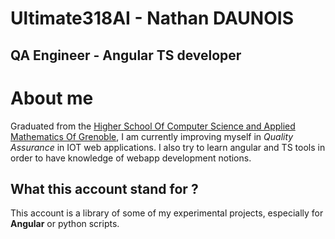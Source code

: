 Ultimate318AI - Nathan DAUNOIS
==============================

QA Engineer - Angular TS developer
------------------------------


# About me 

Graduated from the [Higher School Of Computer Science and Applied Mathematics Of Grenoble](https://ensimag.grenoble-inp.fr/en/),
I am currently improving myself in *Quality Assurance* in IOT web applications. I also try to learn angular and TS tools in order to 
have knowledge of webapp development notions.

## What this account stand for ?

This account is a library of some of my experimental projects, especially for **Angular** or python scripts.
